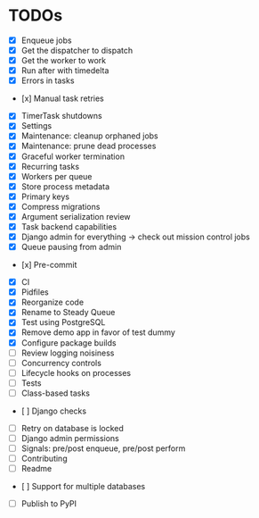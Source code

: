 
# TODOs

- [x] Enqueue jobs
- [x] Get the dispatcher to dispatch
- [x] Get the worker to work
- [x] Run after with timedelta
- [x] Errors in tasks
- [x] Manual task retries
- [x] TimerTask shutdowns
- [x] Settings
- [x] Maintenance: cleanup orphaned jobs
- [x] Maintenance: prune dead processes
- [x] Graceful worker termination
- [x] Recurring tasks
- [x] Workers per queue
- [x] Store process metadata
- [x] Primary keys
- [x] Compress migrations
- [x] Argument serialization review
- [x] Task backend capabilities
- [x] Django admin for everything -> check out mission control jobs
- [x] Queue pausing from admin
- [x] Pre-commit
- [x] CI
- [x] Pidfiles
- [x] Reorganize code
- [x] Rename to Steady Queue
- [x] Test using PostgreSQL
- [x] Remove demo app in favor of test dummy
- [x] Configure package builds
- [ ] Review logging noisiness
- [ ] Concurrency controls
- [ ] Lifecycle hooks on processes
- [ ] Tests
- [ ] Class-based tasks
- [ ] Django checks
- [ ] Retry on database is locked
- [ ] Django admin permissions
- [ ] Signals: pre/post enqueue, pre/post perform
- [ ] Contributing
- [ ] Readme
- [ ] Support for multiple databases
- [ ] Publish to PyPI
